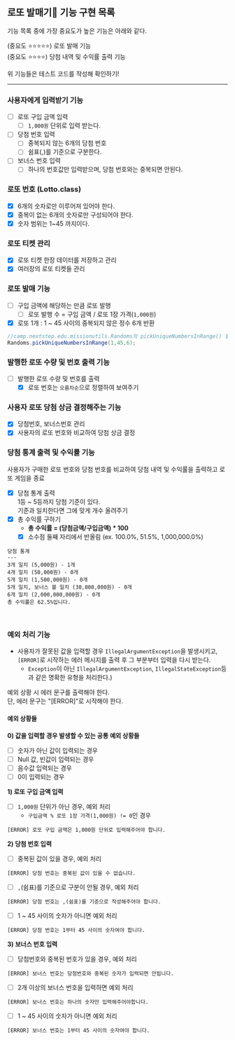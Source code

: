 ## 로또 발매기💸 기능 구현 목록

기능 목록 중에 가장 중요도가 높은 기능은 아래와 같다.

(중요도 ⭐⭐⭐⭐⭐) 로또 발매 기능   
(중요도 ⭐⭐⭐⭐) 당첨 내역 및 수익률 출력 기능

위 기능들은 테스트 코드를 작성해 확인하기!

------------------------------

### 사용자에게 입력받기 기능

- [ ] 로또 구입 금액 입력
    - [ ] `1,000원` 단위로 입력 받는다.
- [ ] 당첨 번호 입력
    - [ ] 중복되지 않는 6개의 당첨 번호
    - [ ] 쉼표(,)를 기준으로 구분한다.
- [ ] 보너스 번호 입력
    - [ ] 하나의 번호값만 입력받으며, 당첨 번호와는 중복되면 안된다.

### 로또 번호 (Lotto.class)

- [x] 6개의 숫자로만 이루어져 있어야 한다.
- [x] 중복이 없는 6개의 숫자로만 구성되어야 한다.
- [x] 숫자 범위는 1~45 까지이다.

### 로또 티켓 관리

- [x] 로또 티켓 한장 데이터를 저장하고 관리
- [x] 여러장의 로또 티켓들 관리

### 로또 발매 기능

- [ ] 구입 금액에 해당하는 만큼 로또 발행
    - [ ] 로또 발행 수 = 구입 금액 / 로또 1장 가격(`1,000원`)
- [x] 로또 1개 : 1 ~ 45 사이의 중복되지 않은 정수 6개 반환

```java
//camp.nextstep.edu.missionutils.Randoms의 pickUniqueNumbersInRange() 활용
Randoms.pickUniqueNumbersInRange(1,45,6);
```

### 발행한 로또 수량 및 번호 출력 기능

- [ ] 발행한 로또 수량 및 번호를 출력
    - [x] 로또 번호는 `오름차순`으로 정렬하여 보여주기

### 사용자 로또 당첨 상금 결정해주는 기능

- [x] 당첨번호, 보너스번호 관리
- [x] 사용자의 로또 번호와 비교하여 당첨 상금 결정

### 당첨 통계 출력 및 수익률 기능

사용자가 구매한 로또 번호와 당첨 번호를 비교하여 당첨 내역 및 수익률을 출력하고 로또 게임을 종료

- [x] 당첨 통계 출력  
  1등 ~ 5등까지 당첨 기준이 있다.  
  기준과 일치한다면 그에 맞게 개수 올려주기
- [x] 총 수익률 구하기
    - **총 수익률 = (당첨금액/구입금액) * 100**
    - [x] 소수점 둘째 자리에서 반올림 (ex. 100.0%, 51.5%, 1,000,000.0%)

```
당첨 통계
---
3개 일치 (5,000원) - 1개
4개 일치 (50,000원) - 0개
5개 일치 (1,500,000원) - 0개
5개 일치, 보너스 볼 일치 (30,000,000원) - 0개
6개 일치 (2,000,000,000원) - 0개
총 수익률은 62.5%입니다.
```

<br>

### 예외 처리 기능

- 사용자가 잘못된 값을 입력할 경우 `IllegalArgumentException`을 발생시키고, `[ERROR]`로 시작하는 에러 메시지를 출력 후 그 부분부터 입력을 다시 받는다.
    - `Exception`이 아닌 `IllegalArgumentException`, `IllegalStateException`등과 같은 명확한 유형을 처리한다.)

예외 상황 시 에러 문구를 출력해야 한다.  
단, 에러 문구는 "[ERROR]"로 시작해야 한다.

#### 예외 상황들

**0) 값을 입력할 경우 발생할 수 있는 공통 예외 상황들**

- [ ] 숫자가 아닌 값이 입력되는 경우
- [ ] Null 값, 빈값이 입력되는 경우
- [ ] 음수값 입력되는 경우
- [ ] 0이 입력되는 경우

**1) 로또 구입 금액 입력**

- [ ] `1,000원` 단위가 아닌 경우, 예외 처리
    - `구입금액 % 로또 1장 가격(1,000원) != 0`인 경우

```
[ERROR] 로또 구입 금액은 1,000원 단위로 입력해주어야 합니다.
```

**2) 당첨 번호 입력**

- [ ] 중복된 값이 있을 경우, 예외 처리

```
[ERROR] 당첨 번호는 중복된 값이 있을 수 없습니다.
```

- [ ] `,`(쉼표)를 기준으로 구분이 안될 경우, 예외 처리

```
[ERROR] 당첨 번호는 ,(쉼표)를 기준으로 작성해주어야 합니다.
```

- [ ] 1 ~ 45 사이의 숫자가 아니면 예외 처리

```
[ERROR] 당첨 번호는 1부터 45 사이의 숫자여야 합니다.
```

**3) 보너스 번호 입력**

- [ ] 당첨번호와 중복된 번호가 있을 경우, 예외 처리

```
[ERROR] 보너스 번호는 당첨번호와 중복된 숫자가 입력되면 안됩니다.
```

- [ ] 2개 이상의 보너스 번호을 입력하면 예외 처리

```
[ERROR] 보너스 번호는 하나의 숫자만 입력해주어야합니다.
```

- [ ] 1 ~ 45 사이의 숫자가 아니면 예외 처리

```
[ERROR] 보너스 번호는 1부터 45 사이의 숫자여야 합니다.
```
